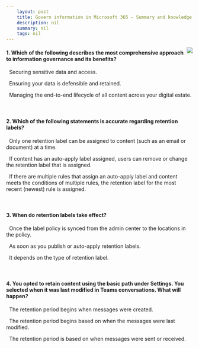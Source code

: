 ```yaml
---
    layout: post
    title: Govern information in Microsoft 365 - Summary and knowledge check
    description: nil
    summary: nil
    tags: nil
---
```



 <a target="_blank" href="https://docs.microsoft.com/en-us/learn/modules/m365-compliance-information-govern-information/summary-knowledge-check/"><i class="fas fa-external-link-alt"></i> </a>
 <img align="right" src="https://docs.microsoft.com/en-us/learn/achievements/govern-information.svg">
####  1. Which of the following describes the most comprehensive approach to information governance and its benefits?


<i class='far fa-square'></i> &nbsp;&nbsp;Securing sensitive data and access.

<i class='far fa-square'></i> &nbsp;&nbsp;Ensuring your data is defensible and retained.

<i class='fas fa-check-square' style='color: Dodgerblue;'></i> &nbsp;&nbsp;Managing the end-to-end lifecycle of all content across your digital estate.
<br />
<br />
<br />

####  2. Which of the following statements is accurate regarding retention labels?


<i class='fas fa-check-square' style='color: Dodgerblue;'></i> &nbsp;&nbsp;Only one retention label can be assigned to content (such as an email or document) at a time.

<i class='far fa-square'></i> &nbsp;&nbsp;If content has an auto-apply label assigned, users can remove or change the retention label that is assigned.

<i class='far fa-square'></i> &nbsp;&nbsp;If there are multiple rules that assign an auto-apply label and content meets the conditions of multiple rules, the retention label for the most recent (newest) rule is assigned.
<br />
<br />
<br />

####  3. When do retention labels take effect?


<i class='far fa-square'></i> &nbsp;&nbsp;Once the label policy is synced from the admin center to the locations in the policy.

<i class='far fa-square'></i> &nbsp;&nbsp;As soon as you publish or auto-apply retention labels.

<i class='fas fa-check-square' style='color: Dodgerblue;'></i> &nbsp;&nbsp;It depends on the type of retention label.
<br />
<br />
<br />

####  4. You opted to retain content using the basic path under Settings.  You selected when it was last modified in Teams conversations. What will happen?


<i class='far fa-square'></i> &nbsp;&nbsp;The retention period begins when messages were created.

<i class='far fa-square'></i> &nbsp;&nbsp;The retention period begins based on when the messages were last modified.

<i class='fas fa-check-square' style='color: Dodgerblue;'></i> &nbsp;&nbsp;The retention period is based on when messages were sent or received.
<br />
<br />
<br />
